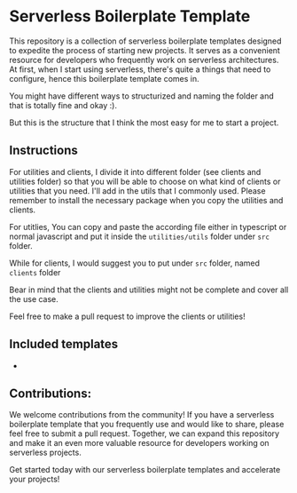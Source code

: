 # Serverless Boilerplate Template

This repository is a collection of serverless boilerplate templates designed to expedite the process of starting new projects. It serves as a convenient resource for developers who frequently work on serverless architectures. At first, when I start using serverless, there's quite a things that need to configure, hence this boilerplate template comes in. 

You might have different ways to structurized and naming the folder and that is totally fine and okay :). 

But this is the structure that I think the most easy for me to start a project.

## Instructions

For utilities and clients, I divide it into different folder (see clients and utilities folder) so that you will be able to choose on what kind of clients or utilities that you need. I'll add in the utils that I commonly used.
Please remember to install the necessary package when you copy the utilities and clients.

For utitlies, You can copy and paste the according file either in typescript or normal javascript and put it inside the `utilities/utils` folder under `src` folder.

While for clients, I would suggest you to put under `src` folder, named `clients` folder

Bear in mind that the clients and utilities might not be complete and cover all the use case.

Feel free to make a pull request to improve the clients or utilities!

## Included templates

-

## Contributions:

We welcome contributions from the community! If you have a serverless boilerplate template that you frequently use and would like to share, please feel free to submit a pull request. Together, we can expand this repository and make it an even more valuable resource for developers working on serverless projects.

Get started today with our serverless boilerplate templates and accelerate your projects!
